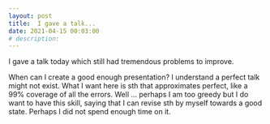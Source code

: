 ```yaml
---
layout: post
title:  I gave a talk...
date: 2021-04-15 00:03:00
# description: 
---
```


I gave a talk today which still had tremendous problems to improve.

When can I create a good enough presentation? I understand a perfect talk might not exist. What I want here is sth that approximates perfect, like a 99% coverage of all the errors. Well ... perhaps I am too greedy but I do want to have this skill, saying that I can revise sth by myself towards a good state. Perhaps I did not spend enough time on it.
